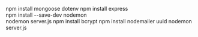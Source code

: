 npm install mongoose dotenv
npm install express  
npm install --save-dev nodemon  
nodemon server.js
npm install bcrypt
npm install nodemailer uuid
nodemon server.js
